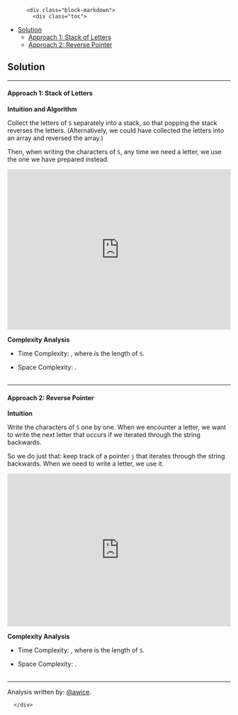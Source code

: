 <div class="article-body">
        
          <div class="block-markdown">
            <div class="toc">
<ul>
<li><a href="#solution">Solution</a><ul>
<li><a href="#approach-1-stack-of-letters">Approach 1: Stack of Letters</a></li>
<li><a href="#approach-2-reverse-pointer">Approach 2: Reverse Pointer</a></li>
</ul>
</li>
</ul>
</div>
<h2 id="solution">Solution</h2>
<hr>
<h4 id="approach-1-stack-of-letters">Approach 1: Stack of Letters</h4>
<p><strong>Intuition and Algorithm</strong></p>
<p>Collect the letters of <code>S</code> separately into a stack, so that popping the stack reverses the letters.  (Alternatively, we could have collected the letters into an array and reversed the array.)</p>
<p>Then, when writing the characters of <code>S</code>, any time we need a letter, we use the one we have prepared instead.</p>
<iframe src="https://leetcode.com/playground/2S2yvnpZ/shared" frameborder="0" width="100%" height="361" name="2S2yvnpZ"></iframe>

<p><strong>Complexity Analysis</strong></p>
<ul>
<li>
<p>Time Complexity:  <script type="math/tex; mode=display">O(N)</script>, where <script type="math/tex; mode=display">N</script> is the length of <code>S</code>.</p>
</li>
<li>
<p>Space Complexity:  <script type="math/tex; mode=display">O(N)</script>.
<br>
<br></p>
</li>
</ul>
<hr>
<h4 id="approach-2-reverse-pointer">Approach 2: Reverse Pointer</h4>
<p><strong>Intuition</strong></p>
<p>Write the characters of <code>S</code> one by one.  When we encounter a letter, we want to write the next letter that occurs if we iterated through the string backwards.</p>
<p>So we do just that: keep track of a pointer <code>j</code> that iterates through the string backwards.  When we need to write a letter, we use it.</p>
<iframe src="https://leetcode.com/playground/2RFgNCou/shared" frameborder="0" width="100%" height="344" name="2RFgNCou"></iframe>

<p><strong>Complexity Analysis</strong></p>
<ul>
<li>
<p>Time Complexity:  <script type="math/tex; mode=display">O(N)</script>, where <script type="math/tex; mode=display">N</script> is the length of <code>S</code>.</p>
</li>
<li>
<p>Space Complexity:  <script type="math/tex; mode=display">O(N)</script>.
<br>
<br></p>
</li>
</ul>
<hr>
<p>Analysis written by: <a href="https://leetcode.com/awice">@awice</a>.</p>
          </div>
        
      </div>